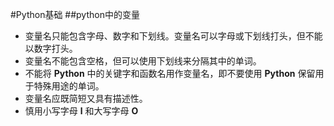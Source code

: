 #Python基础
##python中的变量
- 变量名只能包含字母、数字和下划线。变量名可以字母或下划线打头，但不能以数字打头。
- 变量名不能包含空格，但可以使用下划线来分隔其中的单词。
- 不能将 **Python** 中的关键字和函数名用作变量名，即不要使用 **Python** 保留用于特殊用途的单词。
- 变量名应既简短又具有描述性。
- 慎用小写字母 **l** 和大写字母 **O** 

